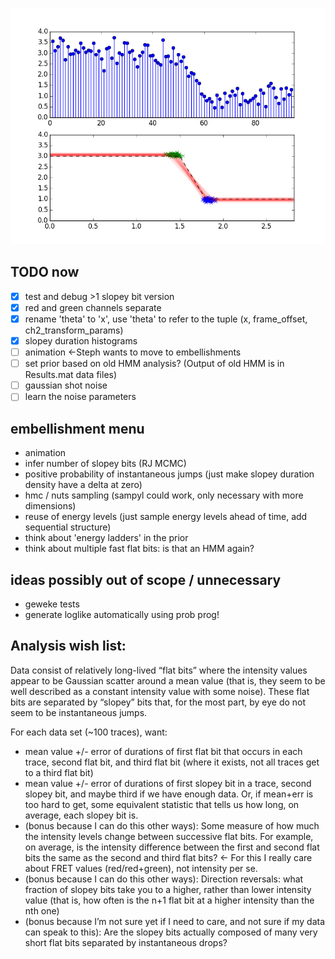 ![inference](plots/inference.png)

## TODO now
- [x] test and debug >1 slopey bit version
- [x] red and green channels separate
- [x] rename 'theta' to 'x', use 'theta' to refer to the tuple
  (x, frame_offset, ch2_transform_params)
- [x] slopey duration histograms
- [ ] animation <-Steph wants to move to embellishments
- [ ] set prior based on old HMM analysis? (Output of old HMM is in Results.mat data files)
- [ ] gaussian shot noise
- [ ] learn the noise parameters

## embellishment menu
- animation
- infer number of slopey bits (RJ MCMC)
- positive probability of instantaneous jumps (just make slopey duration
  density have a delta at zero)
- hmc / nuts sampling (sampyl could work, only necessary with more
  dimensions)
- reuse of energy levels (just sample energy levels ahead of time, add
  sequential structure)
- think about 'energy ladders' in the prior
- think about multiple fast flat bits: is that an HMM again?

## ideas possibly out of scope / unnecessary
- geweke tests
- generate loglike automatically using prob prog!

## Analysis wish list:
Data consist of relatively long-lived “flat bits” where the intensity values
appear to be Gaussian scatter around a mean value (that is, they seem to be
well described as a constant intensity value with some noise). These flat bits
are separated by “slopey” bits that, for the most part, by eye do not seem to
be instantaneous jumps.

For each data set (~100 traces), want:
- mean value +/- error of durations of first flat bit that occurs in each
  trace, second flat bit, and third flat bit (where it exists, not all traces
  get to a third flat bit)
- mean value +/- error of durations of first slopey bit in a trace, second
  slopey bit, and maybe third if we have enough data. Or, if mean+err is too
  hard to get, some equivalent statistic that tells us how long, on average, each
  slopey bit is.
- (bonus because I can do this other ways): Some measure of how much the
  intensity levels change between successive flat bits. For example, on
  average, is the intensity difference between the first and second flat bits the
  same as the second and third flat bits? <- For this I really care about FRET
  values (red/red+green), not intensity per se.
- (bonus because I can do this other ways): Direction reversals: what fraction
  of slopey bits take you to a higher, rather than lower intensity value (that
  is, how often is the n+1 flat bit at a higher intensity than the nth one)
- (bonus because I’m not sure yet if I need to care, and not sure if my data
  can speak to this): Are the slopey bits actually composed of many very short
  flat bits separated by instantaneous drops?
